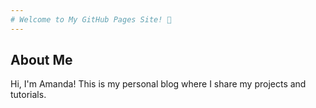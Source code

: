 ```yaml
---
# Welcome to My GitHub Pages Site! 👋
---
```

## About Me
Hi, I'm Amanda! This is my personal blog where I share my projects and tutorials.
